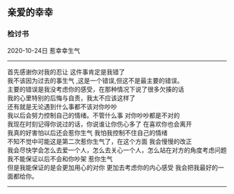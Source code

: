 ## 亲爱的幸幸

### 检讨书 
2020-10-24日 惹幸幸生气 
- - - 
首先感谢你对我的忍让 这件事肯定是我错了  
我不该因为过去的事生气 ,这是一个错误,但这不是最主要的错误。  
主要的错误是我没考虑你的感受，在那种情况下说了很多欠揍的话  
我的心里特别的后悔与自责，我太不应该这样了    
还有就是无论遇到什么事都不该对你吵吵  
我以后会努力控制自己的情绪。不管什么事 对你吵吵都是不对的  
我现在时刻记得你说过的话，你说谁让你伤心多了 在喜欢你也会离开  
我真的好害怕以后还会惹你生气 我怕我控制不住自己的情绪  
不知不觉中可能这是第二次惹你生气了，在这个方面 我会慢慢的改正  
我会尽快学会怎么去爱一个人，怎么去关心一个人，怎么站在对方的角度考虑问题  
我不能保证以后不会和你吵架 惹你生气  
但是我能保证的是会更加用心的对你 更加去考虑你的内心感受 我会把我最好的一面都给你。

- - -
